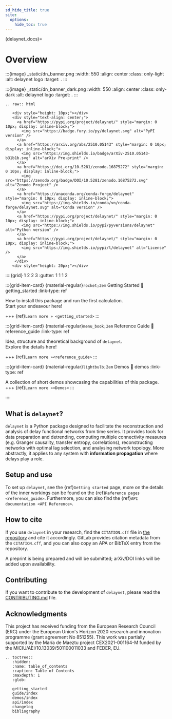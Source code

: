 ```yaml
---
sd_hide_title: true
site:
  options:
    hide_toc: true
---
```


(delaynet_docs)=

# Overview

:::{image} _static/dn_banner.png
:width: 550
:align: center
:class: only-light
:alt: delaynet logo
:target: .
:::

:::{image} _static/dn_banner_dark.png
:width: 550
:align: center
:class: only-dark
:alt: delaynet logo
:target: .
:::

```{eval-rst}
.. raw:: html

   <div style="height: 10px;"></div>
   <div style="text-align: center;">
     <a href="https://pypi.org/project/delaynet/" style="margin: 0 10px; display: inline-block;">
       <img src="https://badge.fury.io/py/delaynet.svg" alt="PyPI version" />
     </a>
     <a href="https://arxiv.org/abs/2510.05143" style="margin: 0 10px; display: inline-block;">
       <img src="https://img.shields.io/badge/arXiv-2510.05143-b31b1b.svg" alt="arXiv Pre-print" />
     </a>
     <a href="https://doi.org/10.5281/zenodo.16875272" style="margin: 0 10px; display: inline-block;">
       <img src="https://zenodo.org/badge/DOI/10.5281/zenodo.16875272.svg" alt="Zenodo Project" />
     </a>
     <a href="https://anaconda.org/conda-forge/delaynet" style="margin: 0 10px; display: inline-block;">
       <img src="https://img.shields.io/conda/vn/conda-forge/delaynet.svg" alt="Conda version" />
     </a>
     <a href="https://pypi.org/project/delaynet/" style="margin: 0 10px; display: inline-block;">
       <img src="https://img.shields.io/pypi/pyversions/delaynet" alt="Python version" />
     </a>
     <a href="https://pypi.org/project/delaynet/" style="margin: 0 10px; display: inline-block;">
       <img src="https://img.shields.io/pypi/l/delaynet" alt="License" />
     </a>
    </div>
   <div style="height: 20px;"></div>

```

::::{grid} 1 2 2 3
:gutter: 1 1 1 2

:::{grid-item-card} {material-regular}`rocket;2em` Getting Started
:link: getting_started
:link-type: ref

How to install this package and run the first calculation.\
Start your endeavour here!

+++
{ref}`Learn more » <getting_started>`
:::

:::{grid-item-card} {material-regular}`menu_book;2em` Reference Guide
:link: reference_guide
:link-type: ref

Idea, structure and theoretical background of `delaynet`.\
Explore the details here!

+++
{ref}`Learn more »<reference_guide>`
:::

:::{grid-item-card} {material-regular}`lightbulb;2em` Demos
:link: demos
:link-type: ref

A collection of short demos showcasing the capabilities of this package.
+++
{ref}`Learn more »<Demos>`
:::

::::

## What is `delaynet`?

`delaynet` is a Python package designed to facilitate the reconstruction and analysis of
delay functional networks from time series. It provides tools for data preparation and
detrending, computing multiple connectivity measures (e.g. Granger causality, transfer
entropy, correlations), reconstructing networks with optimal lag selection, and
analysing network topology.
More abstractly, it applies to any system with **information propagation** where delays
play a role.

## Setup and use

To set up `delaynet`, see the {ref}`Getting started` page, more on
the details of the inner workings can be found on the
{ref}`Reference pages <reference_guide>`.
Furthermore, you can also find the {ref}`API documentation <API Reference>`.

## How to cite

If you use `delaynet` in your research, find the `CITATION.cff` file
in [the repository](https://github.com/cbueth/delaynet) and cite it
accordingly.
GitLab provides citation metadata from the `CITATION.cff`, and you can also copy an APA
or BibTeX entry from the repository.

A preprint is being prepared and will be submitted; arXiv/DOI links will be added upon
availability.

## Contributing

If you want to contribute to the development of `delaynet`, please read the
[CONTRIBUTING.md](https://github.com/cbueth/delaynet/-/blob/main/CONTRIBUTING.md)
file.

## Acknowledgments

This project has received funding from the European Research Council (ERC) under the
European Union's Horizon 2020 research and innovation programme (grant agreement No
851255).
This work was partially supported by the María de Maeztu project CEX2021-001164-M funded
by the MICIU/AEI/10.13039/501100011033 and FEDER, EU.

```{eval-rst}
.. toctree::
   :hidden:
   :name: table_of_contents
   :caption: Table of Contents
   :maxdepth: 1
   :glob:

   getting_started
   guide/index
   demos/index
   api/index
   changelog
   bibliography
```
